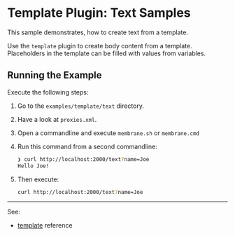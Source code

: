 # Template Plugin: Text Samples 

This sample demonstrates, how to create text from a template.

Use the `template` plugin to create body content from a template. Placeholders in the template can be filled with values from variables. 

## Running the Example

Execute the following steps:

1. Go to the `examples/template/text` directory.

2. Have a look at `proxies.xml`.

2. Open a commandline and execute `membrane.sh` or `membrane.cmd` 

3. Run this command from a second commandline: 

   ```bash
   ❯ curl http://localhost:2000/text?name=Joe
   Hello Joe!
   ```

4. Then execute:

   ```bash
   curl http://localhost:2000/text?name=Joe     
   ```

---
See:
- [template](https://membrane-soa.org/api-gateway-doc/current/configuration/reference/template.htm) reference 